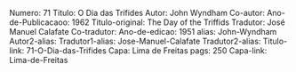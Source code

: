 Numero: 71
Titulo: O Dia das Trífides
Autor: John Wyndham
Co-autor: 
Ano-de-Publicacaoo: 1962
Titulo-original: The Day of the Triffids
Tradutor: José Manuel Calafate
Co-tradutor: 
Ano-de-edicao: 1951
alias: John-Wyndham
Autor2-alias: 
Tradutor1-alias: Jose-Manuel-Calafate
Tradutor2-alias: 
Titulo-link: 71-O-Dia-das-Trifides
Capa: Lima de Freitas
pags: 250
Capa-link: Lima-de-Freitas